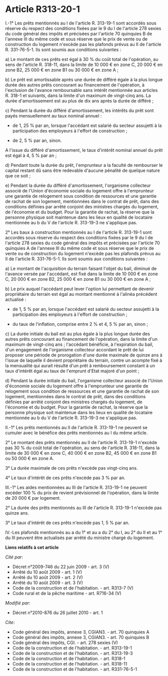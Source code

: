 # Article R313-20-1

I.-1° Les prêts mentionnés au I de l'article R. 313-19-1 sont accordés sous réserve du respect des conditions fixées par le 9
du I de l'article 278 sexies du code général des impôts et précisées par l'article 70 quinquies B de l'annexe III du même
code et sous réserve que le prix de vente ou de construction du logement n'excède pas les plafonds prévus au II de l'article
R. 331-76-5-1. Ils sont soumis aux conditions suivantes : 

a) Le montant de ces prêts est égal à 30 % du coût total de l'opération, au sens de l'article R. 318-11, dans la limite de 10
000 € en zone C, 20 000 € en zone B2, 25 000 € en zone B1 ou 30 000 € en zone A ; 

b) Le prêt est amortissable après une durée de différé égale à la plus longue durée des autres prêts concourant au
financement de l'opération, à l'exclusion de l'avance remboursable sans intérêt mentionnée aux articles R. 318-1 et suivants,
dans la limite d'un maximum de vingt-cinq ans. La durée d'amortissement est au plus de dix ans après la durée de différé ; 

c) Pendant la durée du différé d'amortissement, les intérêts du prêt sont payés mensuellement au taux nominal annuel :

- de 1, 25 % par an, lorsque l'accédant est salarié du secteur assujetti à la participation des employeurs à l'effort de
construction ;

- de 2, 5 % par an, sinon.

A l'issue du différé d'amortissement, le taux d'intérêt nominal annuel du prêt est égal à 4, 5 % par an ; 

d) Pendant toute la durée du prêt, l'emprunteur a la faculté de rembourser le capital restant dû sans être redevable d'aucune
pénalité de quelque nature que ce soit ; 

e) Pendant la durée du différé d'amortissement, l'organisme collecteur associé de l'Union d'économie sociale du logement
offre à l'emprunteur une garantie de relogement sous condition de ressources et une garantie de rachat de son logement,
mentionnées dans le contrat de prêt, dans des conditions définies par arrêté conjoint des ministres chargés du logement, de
l'économie et du budget. Pour la garantie de rachat, la réserve que la personne physique soit maintenue dans les lieux en
qualité de locataire mentionnée au b du V de l'article R. 313-19-3 ne s'applique pas. 

2° Les baux à construction mentionnés au I de l'article R. 313-19-1 sont accordés sous réserve du respect des conditions
fixées par le 9 du I de l'article 278 sexies du code général des impôts et précisées par l'article 70 quinquies A de l'annexe
III du même code et sous réserve que le prix de vente ou de construction du logement n'excède pas les plafonds prévus au II
de l'article R. 331-76-5-1. Ils sont soumis aux conditions suivantes : 

a) Le montant de l'acquisition du terrain faisant l'objet du bail, diminué de l'avance versée par l'accédant, est fixé dans
la limite de 10 000 € en zone C, 20 000 € en zone B2, 25 000 € en zone B1 ou 30 000 € en zone A ; 

b) Le prix auquel l'accédant peut lever l'option lui permettant de devenir propriétaire du terrain est égal au montant
mentionné à l'alinéa précédent actualisé :

- de 1, 5 % par an, lorsque l'accédant est salarié du secteur assujetti à la participation des employeurs à l'effort de
construction ;

- du taux de l'inflation, comprise entre 2 % et 4, 5 % par an, sinon ; 

c) La durée initiale du bail est au plus égale à la plus longue durée des autres prêts concourant au financement de
l'opération, dans la limite d'un maximum de vingt-cinq ans ; l'accédant bénéficie, à l'expiration du bail, d'un engagement de
l'organisme collecteur accordant le prêt de lui proposer une période de prorogation d'une durée maximale de quinze ans à
l'issue de laquelle il devient propriétaire du terrain, contre un acompte fixé à la mensualité qui aurait résulté d'un prêt à
remboursement constant à un taux d'intérêt égal au taux de l'emprunt d'Etat majoré d'un point ; 

d) Pendant la durée initiale du bail, l'organisme collecteur associé de l'Union d'économie sociale du logement offre à
l'emprunteur une garantie de relogement sous condition de ressources et une garantie de rachat de son logement, mentionnées
dans le contrat de prêt, dans des conditions définies par arrêté conjoint des ministres chargés du logement, de l'économie et
du budget. Pour la garantie de rachat, la réserve que la personne physique soit maintenue dans les lieux en qualité de
locataire mentionnée au b du V de l'article R. 313-19-3 ne s'applique pas. 

II.-1° Les prêts mentionnés au II de l'article R. 313-19-1 ne peuvent se cumuler avec le bénéfice des prêts mentionnés au I
du même article. 

2° Le montant des prêts mentionnés au II de l'article R. 313-19-1 n'excède pas 30 % du coût total de l'opération, au sens de
l'article R. 318-11, dans la limite de 30 000 € en zone C, 40 000 € en zone B2, 45 000 € en zone B1 ou 50 000 € en zone A. 

3° La durée maximale de ces prêts n'excède pas vingt-cinq ans. 

4° Le taux d'intérêt de ces prêts n'excède pas 3 % par an. 

III.-1° Les aides mentionnées au III de l'article R. 313-19-1 ne peuvent excéder 100 % du prix de revient prévisionnel de
l'opération, dans la limite de 20 000 € par logement. 

2° La durée des prêts mentionnés au III de l'article R. 313-19-1 n'excède pas quinze ans. 

3° Le taux d'intérêt de ces prêts n'excède pas 1, 5 % par an. 

IV.-Les plafonds mentionnés au a du 1° et au a du 2° du I, au 2° du II et au 1° du III peuvent être actualisés par arrêté du
ministre chargé du logement.

**Liens relatifs à cet article**

_Cité par_:

  - Décret n°2009-746 du 22 juin 2009 - art. 3 (V)
  - Arrêté du 10 août 2009 - art. 1 (V)
  - Arrêté du 10 août 2009 - art. 2 (V)
  - Arrêté du 10 août 2009 - art. 3 (V)
  - Code de la construction et de l'habitation. - art. R313-7 (V)
  - Code rural et de la pêche maritime - art. R716-34 (V)

_Modifié par_:

  - Décret n°2010-876 du 26 juillet 2010 - art. 1

_Cite_:

  - Code général des impôts, annexe 3, CGIAN3. - art. 70 quinquies A
  - Code général des impôts, annexe 3, CGIAN3. - art. 70 quinquies B
  - Code général des impôts, CGI. - art. 278 sexies (V)
  - Code de la construction et de l'habitation. - art. R313-19-1
  - Code de la construction et de l'habitation. - art. R313-19-3
  - Code de la construction et de l'habitation. - art. R318-1
  - Code de la construction et de l'habitation. - art. R318-11
  - Code de la construction et de l'habitation. - art. R331-76-5-1
